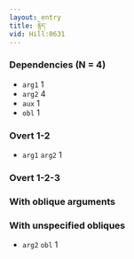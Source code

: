 ```yaml
---
layout: entry
title: རྙེད་
vid: Hill:0631
---
```

### Dependencies (N = 4)
* `arg1` 1
* `arg2` 4
* `aux` 1
* `obl` 1


### Overt 1-2
* `arg1` `arg2` 1


### Overt 1-2-3


### With oblique arguments


### With unspecified obliques
* `arg2` `obl` 1
